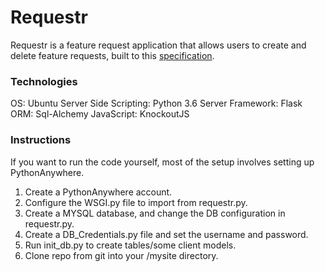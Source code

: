 # Requestr
Requestr is a feature request application that allows users to create and delete feature requests, built to this [specification](https://github.com/IntuitiveWebSolutions/EngineeringMidLevel).
### Technologies
OS: Ubuntu
Server Side Scripting: Python 3.6
Server Framework: Flask
ORM: Sql-Alchemy
JavaScript: KnockoutJS
### Instructions
If you want to run the code yourself, most of the setup involves setting up PythonAnywhere.
1. Create a PythonAnywhere account.
2. Configure the WSGI.py file to import from requestr.py.
3. Create a MYSQL database, and change the DB configuration in requestr.py.
4. Create a DB_Credentials.py file and set the username and password.
5. Run init_db.py to create tables/some client models.
6. Clone repo from git into your /mysite directory.
